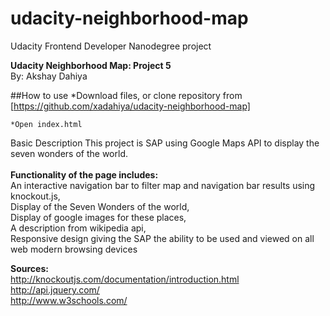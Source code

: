 # udacity-neighborhood-map
Udacity Frontend Developer Nanodegree project

<strong>Udacity Neighborhood Map: Project 5</strong><br/>
By: Akshay Dahiya

##How to use
	*Download files, or clone repository from [https://github.com/xadahiya/udacity-neighborhood-map]

	*Open index.html


Basic Description
This project is SAP using Google Maps API to display the seven wonders of the world.<br/>
<br/>
<strong>Functionality of the page includes:</strong> <br/> 
	An interactive navigation bar to filter map and navigation bar results using knockout.js, <br/>
	Display of the Seven Wonders of the world, <br/>
	Display of google images for these places, <br/>
	A description from wikipedia api, <br/>
	Responsive design giving the SAP the ability to be used and viewed on all web modern browsing devices

<strong>Sources:</strong><br/>
http://knockoutjs.com/documentation/introduction.html<br/>
http://api.jquery.com/<br/>
http://www.w3schools.com/
